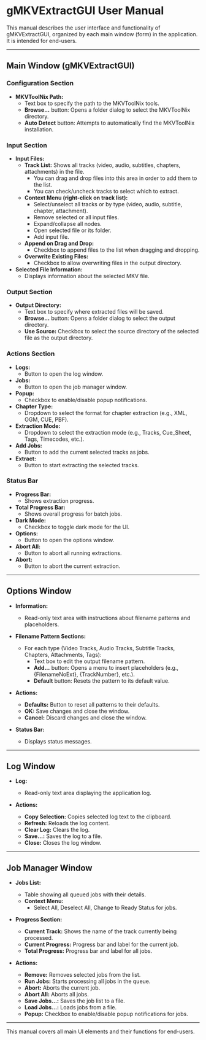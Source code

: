 # gMKVExtractGUI User Manual

This manual describes the user interface and functionality of gMKVExtractGUI, organized by each main window (form) in the application. It is intended for end-users.

---

## Main Window (gMKVExtractGUI)

### Configuration Section
- **MKVToolNix Path:**
  - Text box to specify the path to the MKVToolNix tools.
  - **Browse...** button: Opens a folder dialog to select the MKVToolNix directory.
  - **Auto Detect** button: Attempts to automatically find the MKVToolNix installation.

### Input Section
- **Input Files:**
  - **Track List:** Shows all tracks (video, audio, subtitles, chapters, attachments) in the file. 
    - You can drag and drop files into this area in order to add them to the list.
    - You can check/uncheck tracks to select which to extract.    
  - **Context Menu (right-click on track list):**
    - Select/unselect all tracks or by type (video, audio, subtitle, chapter, attachment).
    - Remove selected or all input files.
    - Expand/collapse all nodes.
    - Open selected file or its folder.
    - Add input file.
  - **Append on Drag and Drop:**
    - Checkbox to append files to the list when dragging and dropping.
  - **Overwrite Existing Files:**
    - Checkbox to allow overwriting files in the output directory.
- **Selected File Information:**
  - Displays information about the selected MKV file.

### Output Section
- **Output Directory:**
  - Text box to specify where extracted files will be saved.
  - **Browse...** button: Opens a folder dialog to select the output directory.
  - **Use Source:** Checkbox to select the source directory of the selected file as the output directory.

### Actions Section
- **Logs:**
  - Button to open the log window.
- **Jobs:**
  - Button to open the job manager window.
- **Popup:**
  - Checkbox to enable/disable popup notifications.
- **Chapter Type:**
  - Dropdown to select the format for chapter extraction (e.g., XML, OGM, CUE, PBF).
- **Extraction Mode:**
  - Dropdown to select the extraction mode (e.g., Tracks, Cue_Sheet, Tags, Timecodes, etc.).
- **Add Jobs:**
  - Button to add the current selected tracks as jobs.
- **Extract:**
  - Button to start extracting the selected tracks.

### Status Bar
- **Progress Bar:**
  - Shows extraction progress.
- **Total Progress Bar:**
  - Shows overall progress for batch jobs.
- **Dark Mode:**
  - Checkbox to toggle dark mode for the UI.
- **Options:**
  - Button to open the options window.
- **Abort All:**
  - Button to abort all running extractions.
- **Abort:**
  - Button to abort the current extraction.

---

## Options Window

- **Information:**
  - Read-only text area with instructions about filename patterns and placeholders.

- **Filename Pattern Sections:**
  - For each type (Video Tracks, Audio Tracks, Subtitle Tracks, Chapters, Attachments, Tags):
    - Text box to edit the output filename pattern.
    - **Add...** button: Opens a menu to insert placeholders (e.g., {FilenameNoExt}, {TrackNumber}, etc.).
    - **Default** button: Resets the pattern to its default value.

- **Actions:**
  - **Defaults:** Button to reset all patterns to their defaults.
  - **OK:** Save changes and close the window.
  - **Cancel:** Discard changes and close the window.

- **Status Bar:**
  - Displays status messages.

---

## Log Window

- **Log:**
  - Read-only text area displaying the application log.

- **Actions:**
  - **Copy Selection:** Copies selected log text to the clipboard.
  - **Refresh:** Reloads the log content.
  - **Clear Log:** Clears the log.
  - **Save...:** Saves the log to a file.
  - **Close:** Closes the log window.

---

## Job Manager Window

- **Jobs List:**
  - Table showing all queued jobs with their details.
  - **Context Menu:**
    - Select All, Deselect All, Change to Ready Status for jobs.

- **Progress Section:**
  - **Current Track:** Shows the name of the track currently being processed.
  - **Current Progress:** Progress bar and label for the current job.
  - **Total Progress:** Progress bar and label for all jobs.

- **Actions:**
  - **Remove:** Removes selected jobs from the list.
  - **Run Jobs:** Starts processing all jobs in the queue.
  - **Abort:** Aborts the current job.
  - **Abort All:** Aborts all jobs.
  - **Save Jobs...:** Saves the job list to a file.
  - **Load Jobs...:** Loads jobs from a file.
  - **Popup:** Checkbox to enable/disable popup notifications for jobs.

---

This manual covers all main UI elements and their functions for end-users.